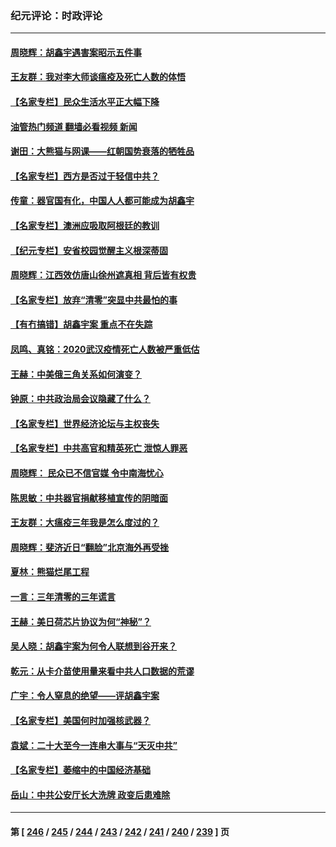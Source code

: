 ### 纪元评论：时政评论
---
#### [周晓辉：胡鑫宇遇害案昭示五件事](../../pages/nsc1025/n13921870.md?02040330) 
#### [王友群：我对李大师谈瘟疫及死亡人数的体悟](../../pages/nsc1025/n13920423.md?02040330) 
#### [【名家专栏】民众生活水平正大幅下降](../../pages/nsc1025/n13920223.md?02040330) 
#### [油管热门频道 翻墙必看视频 新闻](ok?02040330)
#### [谢田：大熊猫与网课——红朝国势衰落的牺牲品](../../pages/nsc1025/n13921216.md?02040330) 
#### [【名家专栏】西方是否过于轻信中共？](../../pages/nsc1025/n13917900.md?02040330) 
#### [传童：器官国有化，中国人人都可能成为胡鑫宇](../../pages/nsc1025/n13921243.md?02040330) 
#### [【名家专栏】澳洲应吸取阿根廷的教训](../../pages/nsc1025/n13920216.md?02040330) 
#### [【纪元专栏】安省校园觉醒主义根深蒂固](../../pages/nsc1025/n13911232.md?02040330) 
#### [周晓辉：江西效仿唐山徐州遮真相 背后皆有权贵](../../pages/nsc1025/n13921047.md?02040330) 
#### [【名家专栏】放弃“清零”突显中共最怕的事](../../pages/nsc1025/n13919485.md?02040330) 
#### [【有冇搞错】胡鑫宇案 重点不在失踪](../../pages/nsc1025/n13920672.md?02040330) 
#### [凤鸣、真铭：2020武汉疫情死亡人数被严重低估](../../pages/nsc1025/n13920746.md?02040330) 
#### [王赫：中美俄三角关系如何演变？](../../pages/nsc1025/n13920670.md?02040330) 
#### [钟原：中共政治局会议隐藏了什么？](../../pages/nsc1025/n13920497.md?02040330) 
#### [【名家专栏】世界经济论坛与主权丧失](../../pages/nsc1025/n13919477.md?02040330) 
#### [【名家专栏】中共高官和精英死亡 泄惊人罪恶](../../pages/nsc1025/n13919520.md?02040330) 
#### [周晓辉： 民众已不信官媒 令中南海忧心](../../pages/nsc1025/n13920202.md?02040330) 
#### [陈思敏：中共器官捐献移植宣传的阴暗面](../../pages/nsc1025/n13919745.md?02040330) 
#### [王友群：大瘟疫三年我是怎么度过的？](../../pages/nsc1025/n13919130.md?02040330) 
#### [周晓辉：斐济近日“翻脸”北京海外再受挫](../../pages/nsc1025/n13919369.md?02040330) 
#### [夏林：熊猫烂尾工程](../../pages/nsc1025/n13919560.md?02040330) 
#### [一言：三年清零的三年谎言](../../pages/nsc1025/n13919376.md?02040330) 
#### [王赫：美日荷芯片协议为何“神秘”？](../../pages/nsc1025/n13919259.md?02040330) 
#### [吴人晓：胡鑫宇案为何令人联想到谷开来？](../../pages/nsc1025/n13918681.md?02040330) 
#### [乾元：从卡介苗使用量来看中共人口数据的荒谬](../../pages/nsc1025/n13919138.md?02040330) 
#### [广宇：令人窒息的绝望——评胡鑫宇案](../../pages/nsc1025/n13919056.md?02040330) 
#### [【名家专栏】美国何时加强核武器？](../../pages/nsc1025/n13917911.md?02040330) 
#### [袁斌：二十大至今一连串大事与“天灭中共”](../../pages/nsc1025/n13918524.md?02040330) 
#### [【名家专栏】萎缩中的中国经济基础](../../pages/nsc1025/n13917274.md?02040330) 
#### [岳山：中共公安厅长大洗牌 政变后患难除](../../pages/nsc1025/n13918577.md?02040330) 

---
#### 第 [ [246](./246.md?02040330) / [245](./245.md?02040330) / [244](./244.md?02040330) / [243](./243.md?02040330) / [242](./242.md?02040330) / [241](./241.md?02040330) / [240](./240.md?02040330) / [239](./239.md?02040330) ] 页
